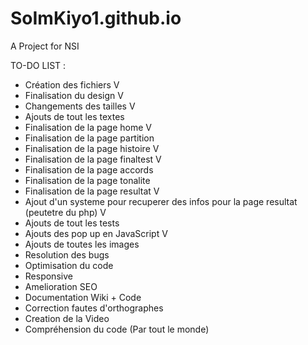 # SoImKiyo1.github.io

A Project for NSI 

TO-DO LIST :
- Création des fichiers V
- Finalisation du design V
- Changements des tailles V
- Ajouts de tout les textes
- Finalisation de la page home V
- Finalisation de la page partition
- Finalisation de la page histoire V
- Finalisation de la page finaltest V
- Finalisation de la page accords
- Finalisation de la page tonalite
- Finalisation de la page resultat V
- Ajout d'un systeme pour recuperer des infos pour la page resultat (peutetre du php) V
- Ajouts de tout les tests
- Ajouts des pop up en JavaScript V
- Ajouts de toutes les images
- Resolution des bugs
- Optimisation du code
- Responsive
- Amelioration SEO
- Documentation Wiki + Code
- Correction fautes d'orthographes
- Creation de la Video
- Compréhension du code (Par tout le monde)